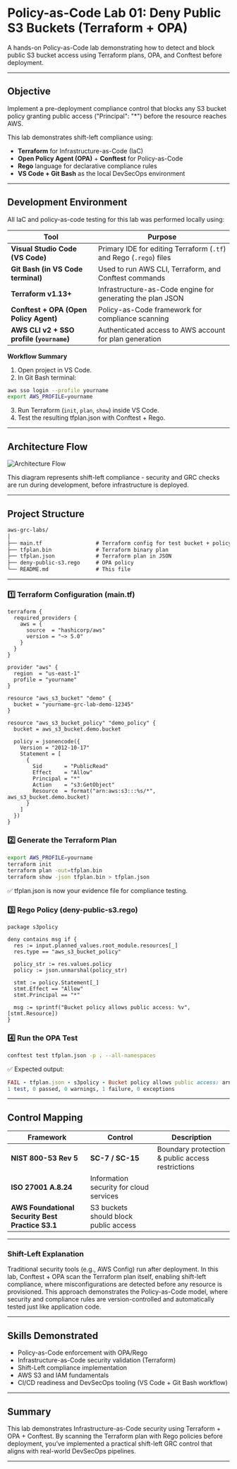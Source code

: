 # Policy-as-Code Lab 01: Deny Public S3 Buckets (Terraform + OPA)

A hands-on Policy-as-Code lab demonstrating how to detect and block public S3 bucket access using Terraform plans, OPA, and Conftest before deployment.

---

## Objective 

Implement a pre-deployment compliance control that blocks any S3 bucket policy granting public access ("Principal": "*") before the resource reaches AWS.

This lab demonstrates shift-left compliance using:
- **Terraform** for Infrastructure-as-Code (IaC)  
- **Open Policy Agent (OPA)** + **Conftest** for Policy-as-Code  
- **Rego** language for declarative compliance rules  
- **VS Code + Git Bash** as the local DevSecOps environment

---

## Development Environment

All IaC and policy-as-code testing for this lab was performed locally using:

| Tool                                      | Purpose                                                            |
| ----------------------------------------  | ------------------------------------------------------------------ |
| **Visual Studio Code (VS Code)**          | Primary IDE for editing Terraform (`.tf`) and Rego (`.rego`) files |
| **Git Bash (in VS Code terminal)**        | Used to run AWS CLI, Terraform, and Conftest commands              |
| **Terraform v1.13+**                      | Infrastructure-as-Code engine for generating the plan JSON         |
| **Conftest + OPA (Open Policy Agent)**    | Policy-as-Code framework for compliance scanning                   |
| **AWS CLI v2 + SSO profile (`yourname`)** | Authenticated access to AWS account for plan generation            |

**Workflow Summary**

1. Open project in VS Code.
2. In Git Bash terminal:

```bash
aws sso login --profile yourname
export AWS_PROFILE=yourname
```
3. Run Terraform (`init`, `plan`, `show`) inside VS Code.
4. Test the resulting tfplan.json with Conftest + Rego.

---

## Architecture Flow

![Architecture Flow](assets/Shift-Left-Compliance-Pipeline.png)

This diagram represents shift-left compliance - security and GRC checks are run during development, before infrastructure is deployed.

---

## Project Structure

```markdown
aws-grc-labs/
│
├── main.tf                 # Terraform config for test bucket + policy
├── tfplan.bin              # Terraform binary plan
├── tfplan.json             # Terraform plan in JSON
├── deny-public-s3.rego     # OPA policy
└── README.md               # This file
```
---

### 1️⃣ Terraform Configuration (main.tf)

```hcl
terraform {
  required_providers {
    aws = {
      source  = "hashicorp/aws"
      version = "~> 5.0"
    }
  }
}

provider "aws" {
  region  = "us-east-1"
  profile = "yourname"
}

resource "aws_s3_bucket" "demo" {
  bucket = "yourname-grc-lab-demo-12345"
}

resource "aws_s3_bucket_policy" "demo_policy" {
  bucket = aws_s3_bucket.demo.bucket

  policy = jsonencode({
    Version = "2012-10-17"
    Statement = [
      {
        Sid       = "PublicRead"
        Effect    = "Allow"
        Principal = "*"
        Action    = "s3:GetObject"
        Resource  = format("arn:aws:s3:::%s/*", aws_s3_bucket.demo.bucket)
      }
    ]
  })
}
```

### 2️⃣ Generate the Terraform Plan

```bash
export AWS_PROFILE=yourname
terraform init
terraform plan -out=tfplan.bin
terraform show -json tfplan.bin > tfplan.json
```
✅ tfplan.json is now your evidence file for compliance testing.

### 3️⃣ Rego Policy (deny-public-s3.rego)

```rego
package s3policy

deny contains msg if {
  res := input.planned_values.root_module.resources[_]
  res.type == "aws_s3_bucket_policy"

  policy_str := res.values.policy
  policy := json.unmarshal(policy_str)

  stmt := policy.Statement[_]
  stmt.Effect == "Allow"
  stmt.Principal == "*"

  msg := sprintf("Bucket policy allows public access: %v", [stmt.Resource])
}
```

### 4️⃣ Run the OPA Test

```bash
conftest test tfplan.json -p . --all-namespaces
```

✅ Expected output:

```ruby
FAIL - tfplan.json - s3policy - Bucket policy allows public access: arn:aws:s3:::yourname-grc-lab-demo-12345/*
1 test, 0 passed, 0 warnings, 1 failure, 0 exceptions
```

---

## Control Mapping

| Framework                                        | Control                                 | Description                                      |
| ------------------------------------------------ | --------------------------------------- | ------------------------------------------------ |
| **NIST 800-53 Rev 5**                            | **SC-7 / SC-15**                        | Boundary protection & public access restrictions |
| **ISO 27001 A.8.24**                             | Information security for cloud services |                                                  |
| **AWS Foundational Security Best Practice S3.1** | S3 buckets should block public access   |                                                  |

---

### Shift-Left Explanation

Traditional security tools (e.g., AWS Config) run after deployment.
In this lab, Conftest + OPA scan the Terraform plan itself, enabling shift-left compliance, where misconfigurations are detected before any resource is provisioned.
This approach demonstrates the Policy-as-Code model, where security and compliance rules are version-controlled and automatically tested just like application code.

---

## Skills Demonstrated

- Policy-as-Code enforcement with OPA/Rego  
- Infrastructure-as-Code security validation (Terraform)  
- Shift-Left compliance implementation  
- AWS S3 and IAM fundamentals  
- CI/CD readiness and DevSecOps tooling (VS Code + Git Bash workflow)

---

## Summary

This lab demonstrates Infrastructure-as-Code security using Terraform + OPA + Conftest.
By scanning the Terraform plan with Rego policies before deployment, you’ve implemented a practical shift-left GRC control that aligns with real-world DevSecOps pipelines.

---
